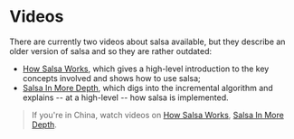 # Videos

There are currently two videos about salsa available, but they describe an older version of salsa and so they are rather outdated:

- [How Salsa Works](https://youtu.be/_muY4HjSqVw), which gives a
  high-level introduction to the key concepts involved and shows how
  to use salsa;
- [Salsa In More Depth](https://www.youtube.com/watch?v=i_IhACacPRY),
  which digs into the incremental algorithm and explains -- at a
  high-level -- how salsa is implemented.

> If you're in China, watch videos on [How Salsa Works](https://www.bilibili.com/video/BV1Df4y1A7t3/), [Salsa In More Depth](https://www.bilibili.com/video/BV1AM4y1G7E4/).

